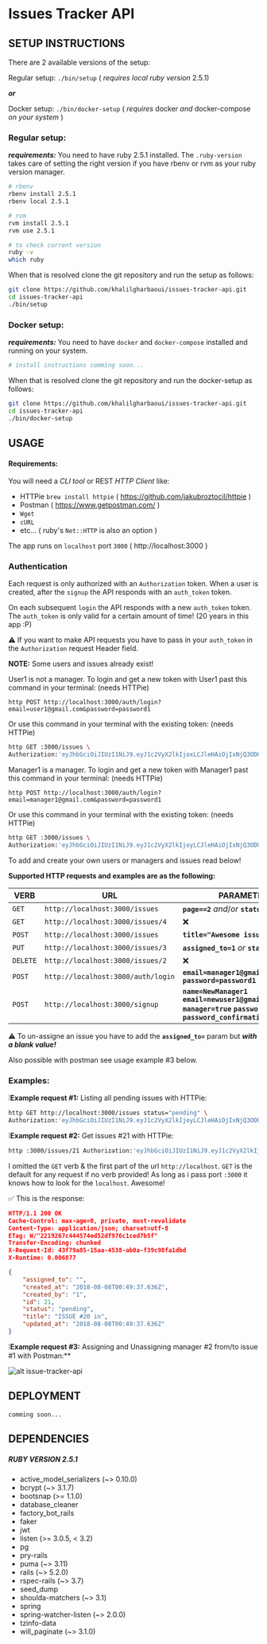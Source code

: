 # Issues Tracker API
## SETUP INSTRUCTIONS

There are 2 available versions of the setup:

Regular setup: `./bin/setup` ( *requires local ruby version* 2.5.1)

_**or**_

Docker setup: `./bin/docker-setup` ( *requires* docker *and* docker-compose *on your system* )

### Regular setup:
_**requirements:**_
You need to have ruby 2.5.1 installed. The `.ruby-version` takes care of setting
the right version if you have rbenv or rvm as your ruby version manager.
```bash
# rbenv
rbenv install 2.5.1
rbenv local 2.5.1

# rvm
rvm install 2.5.1
rvm use 2.5.1

# to check current version
ruby -v
which ruby
```
When that is resolved clone the git repository and run the setup as follows:
```bash
git clone https://github.com/khalilgharbaoui/issues-tracker-api.git
cd issues-tracker-api
./bin/setup
```

### Docker setup:

_**requirements:**_
You need to have `docker` and `docker-compose` installed and running on your system.
```bash
# install instructions comming soon...

```
When that is resolved clone the git repository and run the docker-setup as follows:
```bash
git clone https://github.com/khalilgharbaoui/issues-tracker-api.git
cd issues-tracker-api
./bin/docker-setup
```

## USAGE

#### Requirements:
You will need a *CLI tool* or REST *HTTP Client* like:

- HTTPie `brew install httpie` ( https://github.com/jakubroztocil/httpie )
- Postman ( https://www.getpostman.com/ )
- `Wget`
- `cURL`
- etc... ( ruby's `Net::HTTP` is also an option )

The app runs on `localhost` port `3000` ( http://localhost:3000 )

### **Authentication**

Each request is only authorized with an `Authorization` token.
When a user is created, after the `signup` the API responds with an `auth_token` token.

On each subsequent `login` the API responds with a new `auth_token` token.
The `auth_token` is only valid for a certain amount of time! (20 years in this app :P)

⚠️ If you want to make API requests you have to pass in your `auth_token` in the `Authorization` request Header field.

**NOTE:**
Some users and issues already exist!

User1 is not a manager.
To login and get a new token with User1 past this command in your terminal: (needs HTTPie)

`http POST http://localhost:3000/auth/login?email=user1@gmail.com&password=password1`

Or use this command in your terminal with the existing token: (needs HTTPie)
```bash
http GET :3000/issues \
Authorization:'eyJhbGciOiJIUzI1NiJ9.eyJ1c2VyX2lkIjoxLCJleHAiOjIxNjQ3ODQ5MTd9.cGZHBZ6JdyjPGVIH7dBsQIr3BQAu7tlbZ_f4f5ggFGI'
```

Manager1 is a manager.
To login and get a new token with Manager1 past this command in your terminal: (needs HTTPie)

`http POST http://localhost:3000/auth/login?email=manager1@gmail.com&password=password1`

Or use this command in your terminal with the existing token: (needs HTTPie)

```bash
http GET :3000/issues \
Authorization:'eyJhbGciOiJIUzI1NiJ9.eyJ1c2VyX2lkIjoyLCJleHAiOjIxNjQ3ODUyMzV9.a02R0yCL4I01NqDSRBomRJl_w-OReEr9SkXOYuboGKo'
```

To add and create your own users or managers and issues read below!

**Supported HTTP requests and examples are as the following:**

|**VERB**|**URL**|**PARAMETERS**|**MANDATORY?**|
|-|-|-|-|
| `GET` | `http://localhost:3000/issues`| **`page==2`** *and*/*or* **`status=pending`** | _optional_ |
| `GET` | `http://localhost:3000/issues/4` | ❌ | ❌ |
| `POST` | `http://localhost:3000/issues` | **`title="Awesome issue#1"`** | _mandatory_ |
| `PUT` | `http://localhost:3000/issues/3` | **`assigned_to=1`** *or* **`status=resolved`** | _mandatory_ ⚠️|
| `DELETE` | `http://localhost:3000/issues/2` | ❌ | ❌ |
| `POST` | `http://localhost:3000/auth/login` | **`email=manager1@gmail.com` `password=password1`** | _all mandatory_ |
| `POST` | `http://localhost:3000/signup` | **`name=NewManager1` `email=newuser1@gmail.com` `manager=true` `password=password1` `password_confirmation=password1`** | _all mandatory_ |

⚠️ To un-assigne an issue you have to add the **`assigned_to=`** param but _**with a blank value!**_

Also possible with postman see usage example #3 below.

### Examples:

❕**Example request #1:** Listing all pending issues with HTTPie:
```bash
http GET http://localhost:3000/issues status="pending" \
Authorization:'eyJhbGciOiJIUzI1NiJ9.eyJ1c2VyX2lkIjoyLCJleHAiOjIxNjQ3ODUyMzV9.a02R0yCL4I01NqDSRBomRJl_w-OReEr9SkXOYuboGKo'
```

❕**Example request #2:** Get issues #21 with HTTPie:
```bash
http :3000/issues/21 Authorization:'eyJhbGciOiJIUzI1NiJ9.eyJ1c2VyX2lkIjoyLCJleHAiOjIxNjQ3ODUyMzV9.a02R0yCL4I01NqDSRBomRJl_w-OReEr9SkXOYuboGKo'
```

I omitted the `GET` verb & the first part of the url `http://localhost`.
`GET` is the default for any request if no verb provided!
As long as i pass port `:3000` it knows how to look for the `localhost`. Awesome!

✅ This is the response:
```json
HTTP/1.1 200 OK
Cache-Control: max-age=0, private, must-revalidate
Content-Type: application/json; charset=utf-8
ETag: W/"2219267c444574ed52df976c1ced7b5f"
Transfer-Encoding: chunked
X-Request-Id: 43f79a85-15aa-4538-ab0a-f39c98fa1dbd
X-Runtime: 0.006877

{
    "assigned_to": "",
    "created_at": "2018-08-08T00:49:37.636Z",
    "created_by": "1",
    "id": 21,
    "status": "pending",
    "title": "ISSUE #20 in",
    "updated_at": "2018-08-08T00:49:37.636Z"
}
```

❕**Example request #3:** Assigning and Unassigning manager #2 from/to issue #1 with Postman:**

![alt issue-tracker-api](http://g.recordit.co/I1Ezrm5Eac.gif "Assigning and Unassigning")

## DEPLOYMENT

`comming soon...`

## DEPENDENCIES
##### RUBY VERSION 2.5.1

  - active_model_serializers (~> 0.10.0)
  - bcrypt (~> 3.1.7)
  - bootsnap (>= 1.1.0)
  - database_cleaner
  - factory_bot_rails
  - faker
  - jwt
  - listen (>= 3.0.5, < 3.2)
  - pg
  - pry-rails
  - puma (~> 3.11)
  - rails (~> 5.2.0)
  - rspec-rails (~> 3.7)
  - seed_dump
  - shoulda-matchers (~> 3.1)
  - spring
  - spring-watcher-listen (~> 2.0.0)
  - tzinfo-data
  - will_paginate (~> 3.1.0)
